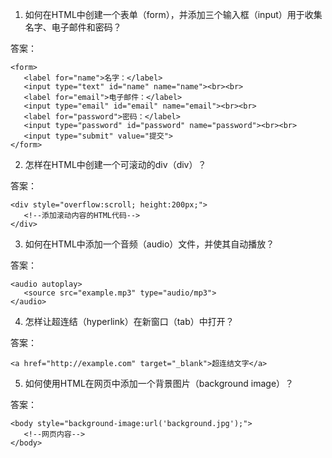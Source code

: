 

1. 如何在HTML中创建一个表单（form），并添加三个输入框（input）用于收集名字、电子邮件和密码？

答案：

```
<form>
   <label for="name">名字：</label>
   <input type="text" id="name" name="name"><br><br>
   <label for="email">电子邮件：</label>
   <input type="email" id="email" name="email"><br><br>
   <label for="password">密码：</label>
   <input type="password" id="password" name="password"><br><br>
   <input type="submit" value="提交">
</form>
```

2. 怎样在HTML中创建一个可滚动的div（div）？

答案：

```
<div style="overflow:scroll; height:200px;">
   <!--添加滚动内容的HTML代码-->
</div>
```

3. 如何在HTML中添加一个音频（audio）文件，并使其自动播放？

答案：

```
<audio autoplay>
   <source src="example.mp3" type="audio/mp3">
</audio>
```

4. 怎样让超连结（hyperlink）在新窗口（tab）中打开？

答案：

```
<a href="http://example.com" target="_blank">超连结文字</a>
```

5. 如何使用HTML在网页中添加一个背景图片（background image）？

答案：

```
<body style="background-image:url('background.jpg');">
   <!--网页内容-->
</body>
```